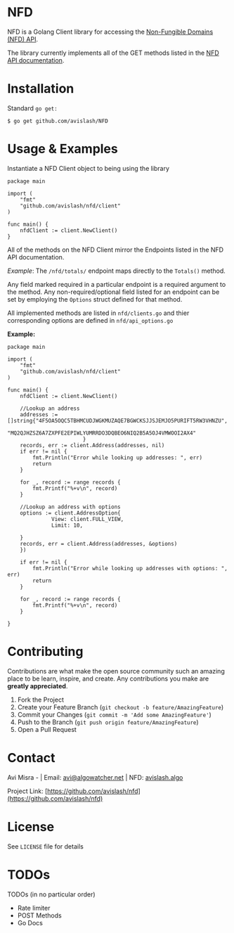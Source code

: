 # NFD 

NFD is a Golang Client library for accessing the [Non-Fungible Domains (NFD) API](https://editor.swagger.io/?url=https://api.nf.domains/info/openapi3.yaml).

The library currently implements all of the GET methods listed in the [NFD API documentation](https://editor.swagger.io/?url=https://api.nf.domains/info/openapi3.yaml).

# Installation
Standard `go get:`
```
$ go get github.com/avislash/NFD
```


# Usage & Examples
Instantiate a NFD Client object to being using the library

```
package main

import (
    "fmt"
    "github.com/avislash/nfd/client"
)

func main() {
    nfdClient := client.NewClient()
}
```


All of the methods on the NFD Client mirror the Endpoints listed in the NFD API documentation. 

*Example*: The `/nfd/totals/` endpoint maps directly to the `Totals()` method.

Any field marked required in a particular  endpoint is a required argument to the method. Any non-required/optional field listed for an endpoint can be set by employing the `Options` struct defined for that method. 

All implemented methods are listed in `nfd/clients.go` and thier corresponding options are defined in `nfd/api_options.go`

**Example:** 

```
package main

import (
    "fmt"
    "github.com/avislash/nfd/client"
)

func main() {
    nfdClient := client.NewClient()

    //Lookup an address
    addresses := []string{"4F5OA5OQC5TBHMCUDJWGKMUZAQE7BGWCKSJJSJEMJO5PURIFT5RW3VHNZU", 
                           "MQ2QJHZSZ6A7ZXPFE2EPIWLYUMRRDO3DQBEO6NIQ2B5A5OJ4VMWOOI2AX4"
                        }
    records, err := client.Address(addresses, nil)
    if err != nil {
        fmt.Println("Error while looking up addresses: ", err)
        return
    }
    
    for _, record := range records {
        fmt.Printf("%+v\n", record)
    }

    //Lookup an address with options
    options := client.AddressOption{
              View: client.FULL_VIEW,
              Limit: 10,
             
    }
    records, err = client.Address(addresses, &options)
    })
    
    if err != nil {
        fmt.Println("Error while looking up addresses with options: ", err)
        return
    }
    
    for _, record := range records {
        fmt.Printf("%+v\n", record)
    }
    
}
```


# Contributing
Contributions are what make the open source community such an amazing place to be learn, inspire, and create. Any contributions you make are **greatly appreciated**.

1. Fork the Project
2. Create your Feature Branch (`git checkout -b feature/AmazingFeature`)
3. Commit your Changes (`git commit -m 'Add some AmazingFeature'`)
4. Push to the Branch (`git push origin feature/AmazingFeature`)
5. Open a Pull Request


# Contact
Avi Misra - | Email: avi@algowatcher.net | NFD: [avislash.algo](https://avislash.algo.xyz) 


Project Link: [https://github.com/avislash/nfd](https://github.com/avislash/nfd)

# License
See `LICENSE` file for details


# TODOs
TODOs (in no particular order)
- Rate limiter
- POST Methods
- Go Docs


